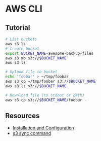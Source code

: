 # AWS CLI

## Tutorial

```sh
# List buckets
aws s3 ls
# Create bucket
export BUCKET_NAME=awesome-backup-files
aws s3 mb s3://$BUCKET_NAME
aws s3 ls

# Uplaod file to bucket
echo 'foobar' > ~/tmp/foobar
aws s3 cp ~/tmp/foobar s3://$BUCKET_NAME
aws s3 ls s3://$BUCKET_NAME

# Download file (to stdout or path)
aws s3 cp s3://$BUCKET_NAME/foobar -
```

## Resources

* [Installation and Configuration](https://docs.aws.amazon.com/cli/latest/userguide/cli-configure-quickstart.html)
* [s3 sync command](https://docs.aws.amazon.com/cli/latest/reference/s3/sync.html)
